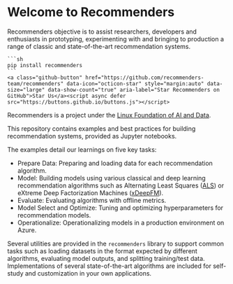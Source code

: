 # Welcome to Recommenders

Recommenders objective is to assist researchers, developers and enthusiasts in prototyping, experimenting with and bringing to production a range of classic and state-of-the-art recommendation systems.

````{margin}
```sh
pip install recommenders
```
<a class="github-button" href="https://github.com/recommenders-team/recommenders" data-icon="octicon-star" style="margin:auto" data-size="large" data-show-count="true" aria-label="Star Recommenders on GitHub">Star Us</a><script async defer src="https://buttons.github.io/buttons.js"></script>
````

Recommenders is a project under the [Linux Foundation of AI and Data](https://lfaidata.foundation/projects/). 

This repository contains examples and best practices for building recommendation systems, provided as Jupyter notebooks.

The examples detail our learnings on five key tasks:

- Prepare Data: Preparing and loading data for each recommendation algorithm.
- Model: Building models using various classical and deep learning recommendation algorithms such as Alternating Least Squares ([ALS](https://spark.apache.org/docs/latest/api/python/_modules/pyspark/ml/recommendation.html#ALS)) or eXtreme Deep Factorization Machines ([xDeepFM](https://arxiv.org/abs/1803.05170)).
- Evaluate: Evaluating algorithms with offline metrics.
- Model Select and Optimize: Tuning and optimizing hyperparameters for recommendation models.
- Operationalize: Operationalizing models in a production environment on Azure.

Several utilities are provided in the `recommenders` library to support common tasks such as loading datasets in the format expected by different algorithms, evaluating model outputs, and splitting training/test data. Implementations of several state-of-the-art algorithms are included for self-study and customization in your own applications.


```{tableofcontents}
```

